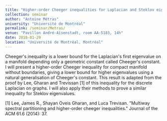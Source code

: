 ```yaml
---
title: "Higher-order Cheeger inequalities for Laplacian and Steklov eigenvalues"
collection: seminar
author: "Antoine Métras"
university: "Université de Montréal"
permalink: /seminar/Metras/
venue: "Pavillon André-Aisenstadt, room AA-5183, 14h"
date: 2018-01-29
location: "Université de Montréal, Montréal"
---
```


Cheeger's inequality is a lower bound for the Laplacian's first eigenvalue on a manifold depending only a geometric constant called Cheeger's constant. I will present a higher-order Cheeger inequality for compact manifold without boundaries, giving a lower bound for higher eigenvalues using a natural generalisation of Cheeger's constant. This result is adapted from the proof by Lee, Gharan and Trevissan [1] of this inequality for the discrete Laplacian on graphs. I will also apply their methods to prove a similar inequality for Steklov eigenvalues. 

[1] Lee, James R., Shayan Oveis Gharan, and Luca Trevisan. "Multiway spectral partitioning and higher-order cheeger inequalities." Journal of the ACM 61.6 (2014): 37.
